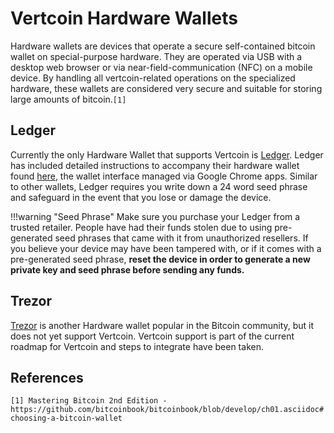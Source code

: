 # Vertcoin Hardware Wallets
Hardware wallets are devices that operate a secure self-contained bitcoin wallet on special-purpose hardware. They are operated via USB with a desktop web browser or via near-field-communication (NFC) on a mobile device. By handling all vertcoin-related operations on the specialized hardware, these wallets are considered very secure and suitable for storing large amounts of bitcoin.`[1]`

## Ledger
Currently the only Hardware Wallet that supports Vertcoin is [Ledger](https://www.ledgerwallet.com/). Ledger has included detailed instructions to accompany their hardware wallet found [here](https://www.ledgerwallet.com/start/ledger-nano-s), the wallet interface managed via Google Chrome apps. Similar to other wallets, Ledger requires you write down a 24 word seed phrase and safeguard in the event that you lose or damage the device.

!!!warning "Seed Phrase"
    Make sure you purchase your Ledger from a trusted retailer. People have had their funds stolen due to using pre-generated seed phrases that came with it from unauthorized resellers. If you believe your device may have been tampered with, or if it comes with a pre-generated seed phrase, **reset the device in order to generate a new private key and seed phrase before sending any funds.**

## Trezor
[Trezor](https://trezor.io/) is another Hardware wallet popular in the Bitcoin community, but it does not yet support Vertcoin. Vertcoin support is part of the current roadmap for Vertcoin and steps to integrate have been taken. 

## References
`[1] Mastering Bitcoin 2nd Edition - https://github.com/bitcoinbook/bitcoinbook/blob/develop/ch01.asciidoc#choosing-a-bitcoin-wallet`  
